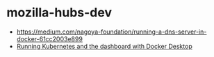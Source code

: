 mozilla-hubs-dev
================
- https://medium.com/nagoya-foundation/running-a-dns-server-in-docker-61cc2003e899
- [Running Kubernetes and the dashboard with Docker Desktop](https://andrewlock.net/running-kubernetes-and-the-dashboard-with-docker-desktop/)
